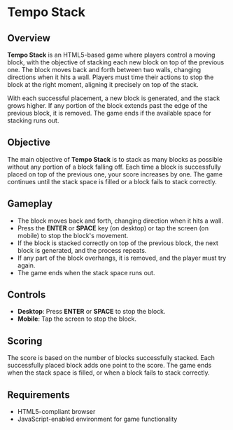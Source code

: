 # Tempo Stack

## Overview

**Tempo Stack** is an HTML5-based game where players control a moving block, with the objective of stacking each new block on top of the previous one. The block moves back and forth between two walls, changing directions when it hits a wall. Players must time their actions to stop the block at the right moment, aligning it precisely on top of the stack.

With each successful placement, a new block is generated, and the stack grows higher. If any portion of the block extends past the edge of the previous block, it is removed. The game ends if the available space for stacking runs out.

## Objective

The main objective of **Tempo Stack** is to stack as many blocks as possible without any portion of a block falling off. Each time a block is successfully placed on top of the previous one, your score increases by one. The game continues until the stack space is filled or a block fails to stack correctly.

## Gameplay

- The block moves back and forth, changing direction when it hits a wall.
- Press the **ENTER** or **SPACE** key (on desktop) or tap the screen (on mobile) to stop the block's movement.
- If the block is stacked correctly on top of the previous block, the next block is generated, and the process repeats.
- If any part of the block overhangs, it is removed, and the player must try again.
- The game ends when the stack space runs out.

## Controls

- **Desktop**: Press **ENTER** or **SPACE** to stop the block.
- **Mobile**: Tap the screen to stop the block.
  
## Scoring

The score is based on the number of blocks successfully stacked. Each successfully placed block adds one point to the score. The game ends when the stack space is filled, or when a block fails to stack correctly.

## Requirements

- HTML5-compliant browser
- JavaScript-enabled environment for game functionality
